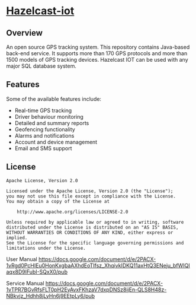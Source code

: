 # [Hazelcast-iot](https://www.hazelcast.com)

## Overview

An open source GPS tracking system. This repository contains Java-based back-end service. It supports more than 170 GPS protocols and more than 1500 models of GPS tracking devices. Hazelcast IOT can be used with any major SQL database system. 

## Features

Some of the available features include:

- Real-time GPS tracking
- Driver behaviour monitoring
- Detailed and summary reports
- Geofencing functionality
- Alarms and notifications
- Account and device management
- Email and SMS support


## License

    Apache License, Version 2.0

    Licensed under the Apache License, Version 2.0 (the "License");
    you may not use this file except in compliance with the License.
    You may obtain a copy of the License at

        http://www.apache.org/licenses/LICENSE-2.0

    Unless required by applicable law or agreed to in writing, software
    distributed under the License is distributed on an "AS IS" BASIS,
    WITHOUT WARRANTIES OR CONDITIONS OF ANY KIND, either express or implied.
    See the License for the specific language governing permissions and
    limitations under the License.

User Manual
https://docs.google.com/document/d/e/2PACX-1vRgd0PcHIEu0HonKxgbaAXhdEoTIfsz_XhqivkIDKQ11axHtQ3ENeju_bfWIQIaqx8D9lFubI-SQxX0/pub

Service Manual
https://docs.google.com/document/d/e/2PACX-1vTPR7BGvRfsFLT0pH2EyAvxFKhzaV7dxpDNSz8ijEn-QLS8H48z-NBkvjz_Hdhh8jLyHn6j9EEtpLy6/pub
